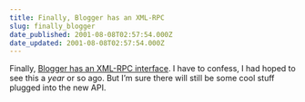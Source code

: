 ```yaml
---
title: Finally, Blogger has an XML-RPC
slug: finally_blogger
date_published: 2001-08-08T02:57:54.000Z
date_updated: 2001-08-08T02:57:54.000Z
---
```


Finally, [Blogger has an XML-RPC interface](http://plant.blogger.com/api/). I have to confess, I had hoped to see this a *year* or so ago. But I’m sure there will still be some cool stuff plugged into the new API.
